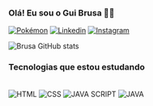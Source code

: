 
### Olá! Eu sou o Gui Brusa 👋🏿

[![Pokémon](https://img.shields.io/website?label=PokémonSearch&style=for-the-badge&url=http://pokemonsearch.42web.io/?i=1)](http://pokemonsearch.42web.io/?i=1)
[![Linkedin](https://img.shields.io/badge/LinkedIn-0077B5?style=for-the-badge&logo=linkedin&logoColor=whit)](https://www.linkedin.com/in/guilherme-brusarosco-franco-4509a71b0/)
[![Instagram](https://img.shields.io/badge/Instagram-E4405F?style=for-the-badge&logo=instagram&logoColor=white)](https://www.instagram.com/brusaguii/)

![Brusa GitHub stats](https://github-readme-stats.vercel.app/api?username=Brusarosco&show_icons=true&theme=highcontrast)

### Tecnologias que estou estudando 

<div style="display: inline_block"><br/>
    <img align="center" alt="HTML" src="https://img.shields.io/badge/HTML-239120?style=for-the-badge&logo=html5&logoColor=white" />
    <img align="center" alt="CSS" src="https://img.shields.io/badge/CSS-239120?&style=for-the-badge&logo=css3&logoColor=white" />
    <img align="center" alt="JAVA SCRIPT" src="https://img.shields.io/badge/JavaScript-F7DF1E?style=for-the-badge&logo=javascript&logoColor=black" />
    <img align="center" alt="JAVA" src="https://img.shields.io/badge/Java-ED8B00?style=for-the-badge&logo=java&logoColor=white" />
</div>    
